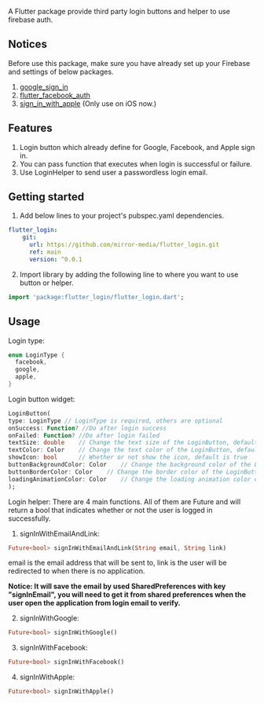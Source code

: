 <!-- 
This README describes the package. If you publish this package to pub.dev,
this README's contents appear on the landing page for your package.

For information about how to write a good package README, see the guide for
[writing package pages](https://dart.dev/guides/libraries/writing-package-pages). 

For general information about developing packages, see the Dart guide for
[creating packages](https://dart.dev/guides/libraries/create-library-packages)
and the Flutter guide for
[developing packages and plugins](https://flutter.dev/developing-packages). 
-->

A Flutter package provide third party login buttons and helper to use firebase auth.
## Notices

Before use this package, make sure you have already set up your Firebase and settings of below packages.
1. [google_sign_in](https://pub.dev/packages/google_sign_in)
2. [flutter_facebook_auth](https://facebook.meedu.app/docs/intro)
3. [sign_in_with_apple](https://pub.dev/packages/sign_in_with_apple) (Only use on iOS now.)

## Features

1. Login button which already define for Google, Facebook, and Apple sign in.
2. You can pass function that executes when login is successful or failure.
3. Use LoginHelper to send user a passwordless login email.

## Getting started

1. Add below lines to your project's pubspec.yaml dependencies.

```yaml
flutter_login:
    git:
      url: https://github.com/mirror-media/flutter_login.git
      ref: main
      version: ^0.0.1
```

2. Import library by adding the following line to where you want to use button or helper.
```dart
import 'package:flutter_login/flutter_login.dart';
```

## Usage 
Login type:
```dart
enum LoginType {
  facebook,
  google,
  apple,
}
```

Login button widget:
```dart
LoginButton(
type: LoginType // LoginType is required, others are optional
onSuccess: Function? //Do after login success
onFailed: Function? //Do after login failed
textSize: double    // Change the text size of the LoginButton, default is 16.0
textColor: Color    // Change the text color of the LoginButton, default is Colors.black
showIcon: bool      // Whether or not show the icon, default is true
buttonBackgroundColor: Color    // Change the background color of the LoginButton, default is Colors.white
buttonBorderColor: Color    // Change the border color of the LoginButton, default is Colors.black
loadingAnimationColor: Color    // Change the loading animation color of the LoginButton, default is Colors.black12
);
```

Login helper:
There are 4 main functions.
All of them are Future and will return a bool that indicates whether or not the user is logged in successfully.

1. signInWithEmailAndLink:
```dart
Future<bool> signInWithEmailAndLink(String email, String link)
```
email is the email address that will be sent to, link is the user will be redirected to when there is no application.

**Notice: It will save the email by used SharedPreferences with key "signInEmail", you will need to get it from shared preferences when the user open the application from login email to verify.**

2. signInWithGoogle:
```dart
Future<bool> signInWithGoogle()
```

3. signInWithFacebook:
```dart
Future<bool> signInWithFacebook()
```

4. signInWithApple:
```dart
Future<bool> signInWithApple()
```
